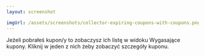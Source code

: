 ```yaml
---
layout: screenshot

imgUrl: /assets/screenshots/collector-expiring-coupons-with-coupons.png
---
```

Jeżeli pobrałeś kupon/y to zobaczysz ich listę w widoku Wygasające kupony. Kliknij w jeden z nich żeby zobaczyć szczegóły kuponu.